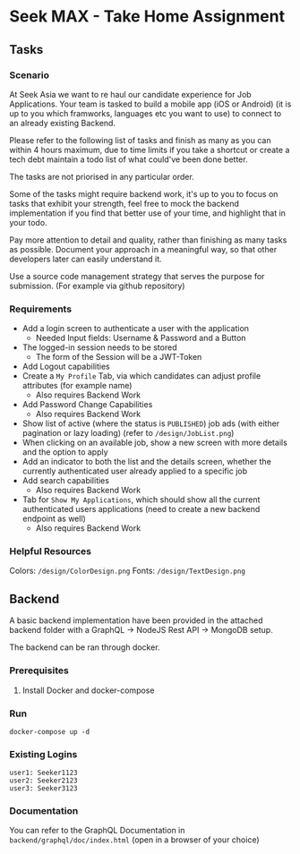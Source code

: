# Seek MAX - Take Home Assignment

## Tasks
### Scenario
At Seek Asia we want to re haul our candidate experience for Job Applications.
Your team is tasked to build a mobile app (iOS or Android) (it is up to you which framworks, languages etc you want to use) to connect to an already existing Backend.


Please refer to the following list of tasks and finish as many as you can within 4 hours maximum, due to time limits if you take a shortcut or create a tech debt maintain a todo list of what could've been done better.


The tasks are not priorised in any particular order.


Some of the tasks might require backend work, it's up to you to focus on tasks that exhibit your strength, feel free to mock the backend implementation if you find that better use of your time, and highlight that in your todo.


Pay more attention to detail and quality, rather than finishing as many tasks as possible. Document your approach in a meaningful way, so that other developers later can easily understand it.

Use a source code management strategy that serves the purpose for submission. (For example via github repository)

### Requirements
* Add a login screen to authenticate a user with the application
  * Needed Input fields: Username & Password and a Button
* The logged-in session needs to be stored
  * The form of the Session will be a JWT-Token
* Add Logout capabilities
* Create a `My Profile` Tab, via which candidates can adjust profile attributes (for example name)
  * Also requires Backend Work
* Add Password Change Capabilities
  * Also requires Backend Work
* Show list of active (where the status is `PUBLISHED`) job ads (with either pagination or lazy loading) (refer to `/design/JobList.png`)
* When clicking on an available job, show a new screen with more details and the option to apply
* Add an indicator to both the list and the details screen, whether the currently authenticated user already applied to a specific job
* Add search capabilities
  * Also requires Backend Work
* Tab for `Show My Applications`, which should show all the current authenticated users applications (need to create a new backend endpoint as well)
  * Also requires Backend Work

### Helpful Resources
Colors: `/design/ColorDesign.png`
Fonts: `/design/TextDesign.png`

## Backend

A basic backend implementation have been provided in the attached backend folder with a GraphQL -> NodeJS Rest API -> MongoDB setup.

The backend can be ran through docker.

### Prerequisites
1. Install Docker and docker-compose

### Run
```shell
docker-compose up -d
```

### Existing Logins
```shell
user1: Seeker1123
user2: Seeker2123
user3: Seeker3123
```

### Documentation
You can refer to the GraphQL Documentation in `backend/graphql/doc/index.html` (open in a browser of your choice)